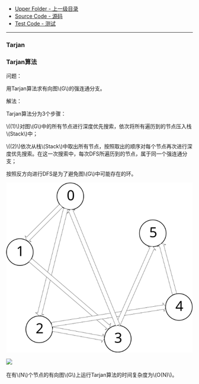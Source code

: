 * [Upper Folder - 上一级目录](../../)
* [Source Code - 源码](https://github.com/zhaochenyou/Way-to-Algorithm/blob/master/src/GraphTheory/Connectivity/Tarjan.hpp)
* [Test Code - 测试](https://github.com/zhaochenyou/Way-to-Algorithm/blob/master/src/GraphTheory/Connectivity/Tarjan.cpp)

--------

### Tarjan
### Tarjan算法
<div>
问题：
<p id="i">用Tarjan算法求有向图\(G\)的强连通分支。 </p>
解法：
<p id="i">Tarjan算法分为3个步骤：</p>
<p id="i">\((1)\)对图\(G\)中的所有节点进行深度优先搜索，依次将所有遍历到的节点压入栈\(Stack\)中；</p>
<p id="i">\((2)\)依次从栈\(Stack\)中取出所有节点，按照取出的顺序对每个节点再次进行深度优先搜索。在这一次搜索中，每次DFS所遍历到的节点，属于同一个强连通分支； </p>
<p id="i">按照反方向进行DFS是为了避免图\(G\)中可能存在的环。 </p>
<p id="c"><img src="../res/Tarjan1.svg" /></p>
<p id="c"><img src="../res/Tarjan2.svg" /></p>
<p id="i">在有\(N\)个节点的有向图\(G\)上运行Tarjan算法的时间复杂度为\(O(N)\)。</p>

</div>
